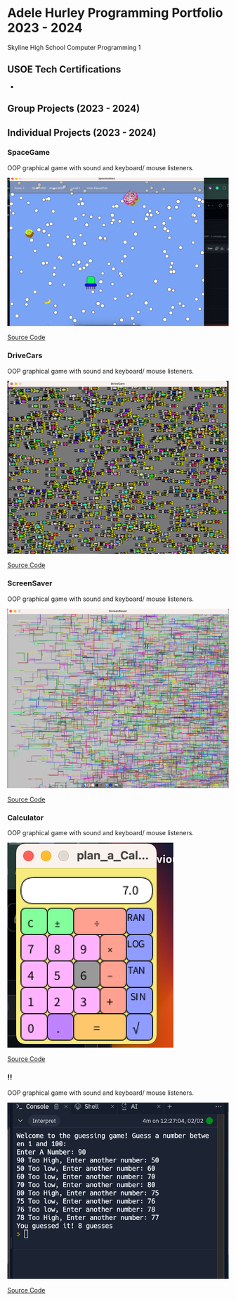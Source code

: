 # Adele Hurley Programming Portfolio 2023 - 2024
Skyline High School Computer Programming 1

## USOE Tech Certifications
*

## Group Projects (2023 - 2024)

## Individual Projects (2023 - 2024)

### SpaceGame
OOP graphical game with sound and keyboard/ mouse listeners.

![Gameplay](images/sg1.png)

[Source Code](https://github.com/DeleHurl/programmingportfolio/blob/main/src/SpaceGame.zip)

### DriveCars
OOP graphical game with sound and keyboard/ mouse listeners.

![Gameplay](images/car.png)

[Source Code](src/DriveCars.zip)

### ScreenSaver
OOP graphical game with sound and keyboard/ mouse listeners.

![Gameplay](images/SS.png)

[Source Code](src/ScreenSaver.zip)

### Calculator
OOP graphical game with sound and keyboard/ mouse listeners.

![Gameplay](images/cal.png)

[Source Code](src/plan_a_Calculator.zip)

### !!
OOP graphical game with sound and keyboard/ mouse listeners.

![Gameplay](https://github.com/DeleHurl/programmingportfolio/blob/main/images/num.png)

[Source Code](numberguessing.pde)
